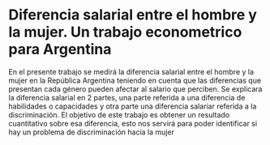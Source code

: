 # Diferencia salarial entre el hombre y la mujer. Un trabajo econometrico para Argentina
En el presente trabajo se medirá la diferencia salarial entre el hombre y la mujer en la República Argentina teniendo en cuenta que las diferencias que presentan cada género pueden afectar al salario que perciben.
Se explicara la diferencia salarial en 2 partes, una parte referida a una diferencia de habilidades o capacidades y otra parte una diferencia salariar referida a la discriminación.
El objetivo de este trabajo es obtener un resultado cuantitativo sobre esa diferencia, esto nos servirá para poder identificar si hay un problema de discriminación hacia la mujer
